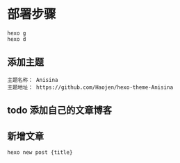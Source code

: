 # 部署步骤
    hexo g
    hexo d

## 添加主题 

    主题名称： Anisina
    主题地址： https://github.com/Haojen/hexo-theme-Anisina

## todo 添加自己的文章博客


## 新增文章

    hexo new post {title}
